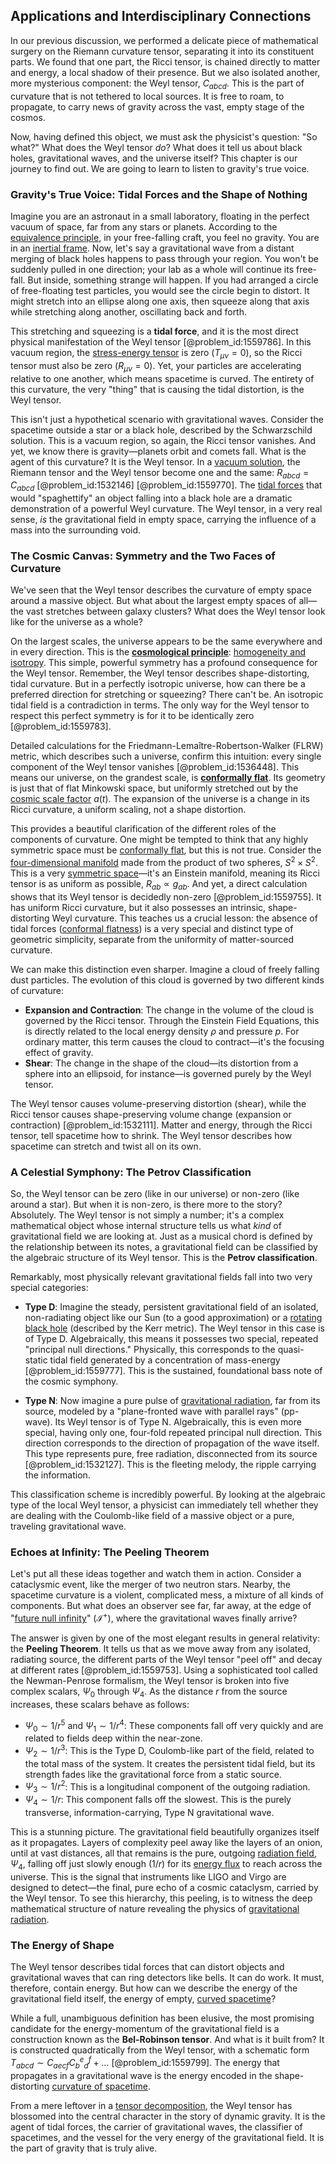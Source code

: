 ## Applications and Interdisciplinary Connections

In our previous discussion, we performed a delicate piece of mathematical surgery on the Riemann curvature tensor, separating it into its constituent parts. We found that one part, the Ricci tensor, is chained directly to matter and energy, a local shadow of their presence. But we also isolated another, more mysterious component: the Weyl tensor, $C_{abcd}$. This is the part of curvature that is not tethered to local sources. It is free to roam, to propagate, to carry news of gravity across the vast, empty stage of the cosmos.

Now, having defined this object, we must ask the physicist's question: "So what?" What does the Weyl tensor *do*? What does it tell us about black holes, gravitational waves, and the universe itself? This chapter is our journey to find out. We are going to learn to listen to gravity's true voice.

### Gravity's True Voice: Tidal Forces and the Shape of Nothing

Imagine you are an astronaut in a small laboratory, floating in the perfect vacuum of space, far from any stars or planets. According to the [equivalence principle](@article_id:151765), in your free-falling craft, you feel no gravity. You are in an [inertial frame](@article_id:275010). Now, let's say a gravitational wave from a distant merging of black holes happens to pass through your region. You won't be suddenly pulled in one direction; your lab as a whole will continue its free-fall. But inside, something strange will happen. If you had arranged a circle of free-floating test particles, you would see the circle begin to distort. It might stretch into an ellipse along one axis, then squeeze along that axis while stretching along another, oscillating back and forth.

This stretching and squeezing is a **tidal force**, and it is the most direct physical manifestation of the Weyl tensor [@problem_id:1559786]. In this vacuum region, the [stress-energy tensor](@article_id:146050) is zero ($T_{\mu\nu}=0$), so the Ricci tensor must also be zero ($R_{\mu\nu}=0$). Yet, your particles are accelerating relative to one another, which means spacetime is curved. The entirety of this curvature, the very "thing" that is causing the tidal distortion, is the Weyl tensor.

This isn't just a hypothetical scenario with gravitational waves. Consider the spacetime outside a star or a black hole, described by the Schwarzschild solution. This is a vacuum region, so again, the Ricci tensor vanishes. And yet, we know there is gravity—planets orbit and comets fall. What is the agent of this curvature? It is the Weyl tensor. In a [vacuum solution](@article_id:268453), the Riemann tensor and the Weyl tensor become one and the same: $R_{abcd} = C_{abcd}$ [@problem_id:1532146] [@problem_id:1559770]. The [tidal forces](@article_id:158694) that would "spaghettify" an object falling into a black hole are a dramatic demonstration of a powerful Weyl curvature. The Weyl tensor, in a very real sense, *is* the gravitational field in empty space, carrying the influence of a mass into the surrounding void.

### The Cosmic Canvas: Symmetry and the Two Faces of Curvature

We've seen that the Weyl tensor describes the curvature of empty space around a massive object. But what about the largest empty spaces of all—the vast stretches between galaxy clusters? What does the Weyl tensor look like for the universe as a whole?

On the largest scales, the universe appears to be the same everywhere and in every direction. This is the **[cosmological principle](@article_id:157931)**: [homogeneity and isotropy](@article_id:157842). This simple, powerful symmetry has a profound consequence for the Weyl tensor. Remember, the Weyl tensor describes shape-distorting, tidal curvature. But in a perfectly isotropic universe, how can there be a preferred direction for stretching or squeezing? There can't be. An isotropic tidal field is a contradiction in terms. The only way for the Weyl tensor to respect this perfect symmetry is for it to be identically zero [@problem_id:1559783].

Detailed calculations for the Friedmann-Lemaître-Robertson-Walker (FLRW) metric, which describes such a universe, confirm this intuition: every single component of the Weyl tensor vanishes [@problem_id:1536448]. This means our universe, on the grandest scale, is **[conformally flat](@article_id:260408)**. Its geometry is just that of flat Minkowski space, but uniformly stretched out by the [cosmic scale factor](@article_id:161356) $a(t)$. The expansion of the universe is a change in its Ricci curvature, a uniform scaling, not a shape distortion.

This provides a beautiful clarification of the different roles of the components of curvature. One might be tempted to think that any highly symmetric space must be [conformally flat](@article_id:260408), but this is not true. Consider the [four-dimensional manifold](@article_id:274457) made from the product of two spheres, $S^2 \times S^2$. This is a very [symmetric space](@article_id:182689)—it's an Einstein manifold, meaning its Ricci tensor is as uniform as possible, $R_{ab} \propto g_{ab}$. And yet, a direct calculation shows that its Weyl tensor is decidedly non-zero [@problem_id:1559755]. It has uniform Ricci curvature, but it also possesses an intrinsic, shape-distorting Weyl curvature. This teaches us a crucial lesson: the absence of tidal forces ([conformal flatness](@article_id:159020)) is a very special and distinct type of geometric simplicity, separate from the uniformity of matter-sourced curvature.

We can make this distinction even sharper. Imagine a cloud of freely falling dust particles. The evolution of this cloud is governed by two different kinds of curvature:
*   **Expansion and Contraction**: The change in the volume of the cloud is governed by the Ricci tensor. Through the Einstein Field Equations, this is directly related to the local energy density $\rho$ and pressure $p$. For ordinary matter, this term causes the cloud to contract—it's the focusing effect of gravity.
*   **Shear**: The change in the shape of the cloud—its distortion from a sphere into an ellipsoid, for instance—is governed purely by the Weyl tensor.

The Weyl tensor causes volume-preserving distortion (shear), while the Ricci tensor causes shape-preserving volume change (expansion or contraction) [@problem_id:1532111]. Matter and energy, through the Ricci tensor, tell spacetime how to shrink. The Weyl tensor describes how spacetime can stretch and twist all on its own.

### A Celestial Symphony: The Petrov Classification

So, the Weyl tensor can be zero (like in our universe) or non-zero (like around a star). But when it is non-zero, is there more to the story? Absolutely. The Weyl tensor is not simply a number; it's a complex mathematical object whose internal structure tells us what *kind* of gravitational field we are looking at. Just as a musical chord is defined by the relationship between its notes, a gravitational field can be classified by the algebraic structure of its Weyl tensor. This is the **Petrov classification**.

Remarkably, most physically relevant gravitational fields fall into two very special categories:

*   **Type D**: Imagine the steady, persistent gravitational field of an isolated, non-radiating object like our Sun (to a good approximation) or a [rotating black hole](@article_id:261173) (described by the Kerr metric). The Weyl tensor in this case is of Type D. Algebraically, this means it possesses two special, repeated "principal null directions." Physically, this corresponds to the quasi-static tidal field generated by a concentration of mass-energy [@problem_id:1559777]. This is the sustained, foundational bass note of the cosmic symphony.

*   **Type N**: Now imagine a pure pulse of [gravitational radiation](@article_id:265530), far from its source, modeled by a "plane-fronted wave with parallel rays" (pp-wave). Its Weyl tensor is of Type N. Algebraically, this is even more special, having only one, four-fold repeated principal null direction. This direction corresponds to the direction of propagation of the wave itself. This type represents pure, free radiation, disconnected from its source [@problem_id:1532127]. This is the fleeting melody, the ripple carrying the information.

This classification scheme is incredibly powerful. By looking at the algebraic type of the local Weyl tensor, a physicist can immediately tell whether they are dealing with the Coulomb-like field of a massive object or a pure, traveling gravitational wave.

### Echoes at Infinity: The Peeling Theorem

Let's put all these ideas together and watch them in action. Consider a cataclysmic event, like the merger of two neutron stars. Nearby, the spacetime curvature is a violent, complicated mess, a mixture of all kinds of components. But what does an observer see far, far away, at the edge of "[future null infinity](@article_id:261031)" ($\mathcal{I}^{+}$), where the gravitational waves finally arrive?

The answer is given by one of the most elegant results in general relativity: the **Peeling Theorem**. It tells us that as we move away from any isolated, radiating source, the different parts of the Weyl tensor "peel off" and decay at different rates [@problem_id:1559753]. Using a sophisticated tool called the Newman-Penrose formalism, the Weyl tensor is broken into five complex scalars, $\Psi_0$ through $\Psi_4$. As the distance $r$ from the source increases, these scalars behave as follows:

*   $\Psi_0 \sim 1/r^5$ and $\Psi_1 \sim 1/r^4$: These components fall off very quickly and are related to fields deep within the near-zone.
*   $\Psi_2 \sim 1/r^3$: This is the Type D, Coulomb-like part of the field, related to the total mass of the system. It creates the persistent tidal field, but its strength fades like the gravitational force from a static source.
*   $\Psi_3 \sim 1/r^2$: This is a longitudinal component of the outgoing radiation.
*   $\Psi_4 \sim 1/r$: This component falls off the slowest. This is the purely transverse, information-carrying, Type N gravitational wave.

This is a stunning picture. The gravitational field beautifully organizes itself as it propagates. Layers of complexity peel away like the layers of an onion, until at vast distances, all that remains is the pure, outgoing [radiation field](@article_id:163771), $\Psi_4$, falling off just slowly enough ($1/r$) for its [energy flux](@article_id:265562) to reach across the universe. This is the signal that instruments like LIGO and Virgo are designed to detect—the final, pure echo of a cosmic cataclysm, carried by the Weyl tensor. To see this hierarchy, this peeling, is to witness the deep mathematical structure of nature revealing the physics of [gravitational radiation](@article_id:265530).

### The Energy of Shape

The Weyl tensor describes tidal forces that can distort objects and gravitational waves that can ring detectors like bells. It can do work. It must, therefore, contain energy. But how can we describe the energy of the gravitational field itself, the energy of empty, [curved spacetime](@article_id:184444)?

While a full, unambiguous definition has been elusive, the most promising candidate for the energy-momentum of the gravitational field is a construction known as the **Bel-Robinson tensor**. And what is it built from? It is constructed quadratically from the Weyl tensor, with a schematic form $T_{abcd} \sim C_{aecf} C_b{}^e{}_d{}^f + \dots$ [@problem_id:1559799]. The energy that propagates in a gravitational wave is the energy encoded in the shape-distorting [curvature of spacetime](@article_id:188986).

From a mere leftover in a [tensor decomposition](@article_id:172872), the Weyl tensor has blossomed into the central character in the story of dynamic gravity. It is the agent of tidal forces, the carrier of gravitational waves, the classifier of spacetimes, and the vessel for the very energy of the gravitational field. It is the part of gravity that is truly alive.